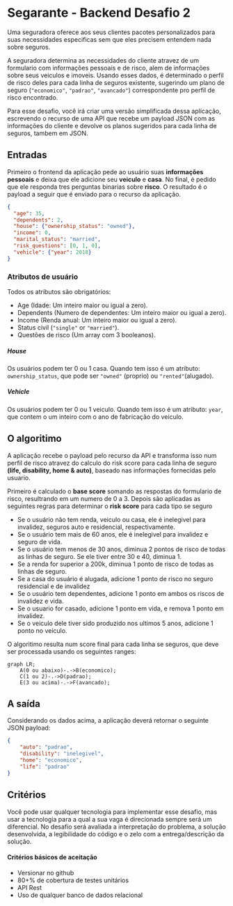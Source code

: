 # Segarante - Backend Desafio 2

Uma seguradora oferece aos seus clientes pacotes personalizados para suas necessidades especificas sem que eles precisem entendem nada sobre seguros.

A seguradora determina as necessidades do cliente atravez de um formulario com informações pessoais e de risco, alem de informações sobre seus veiculos e imoveis. Usando esses dados, é determinado o perfil de risco deles para cada linha de seguros existente, sugerindo um plano de seguro (`"economico"`, `"padrao"`, `"avancado"`) correspondente pro perfil de risco encontrado.

Para esse desafio, você irá criar uma versão simplificada dessa aplicação, escrevendo o recurso de uma API que recebe um payload JSON com as informações do cliente e devolve os planos sugeridos para cada linha de seguros, tambem em JSON.

## Entradas

Primeiro o frontend da aplicação pede ao usuário suas **informações pessoais** e deixa que ele adicione seu **veiculo** e **casa**. No final, é pedido que ele responda tres perguntas binarias sobre **risco**. O resultado é o payload a seguir que é enviado para o recurso da aplicação.

```JSON
{
  "age": 35,
  "dependents": 2,
  "house": {"ownership_status": "owned"},
  "income": 0,
  "marital_status": "married",
  "risk_questions": [0, 1, 0],
  "vehicle": {"year": 2018}
}
```

### Atributos de usuário

Todos os atributos são obrigatórios:

- Age (Idade: Um inteiro maior ou igual a zero).
- Dependents (Numero de dependentes: Um inteiro maior ou igual a zero).
- Income (Renda anual: Um inteiro maior ou igual a zero).
- Status civil (`"single"` or `"married"`).
- Questões de risco (Um array com 3 booleanos).

##### House

Os usuários podem ter 0 ou 1 casa. Quando tem isso é um atributo: `ownership_status`, que pode ser `"owned"` (proprio) ou `"rented"`(alugado).

##### Vehicle

Os usuários podem ter 0 ou 1 veiculo. Quando tem isso é um atributo: `year`, que contem o um inteiro com o ano de fabricação do veiculo.

## O algoritimo

A aplicação recebe o payload pelo recurso da API e transforma isso num perfil de risco atravez do calculo do risk score para cada linha de seguro **(life, disability, home & auto)**, baseado nas informações fornecidas pelo usuario.

Primeiro é calculado o **base score** somando as respostas do formulario de risco, resultrando em um numero de 0 a 3. Depois são aplicadas as seguintes regras para determinar o **risk score** para cada tipo se seguro

- Se o usuário não tem renda, veiculo ou casa, ele é inelegivel para invalidez, seguros auto e residencial, respectivamente.
- Se o usuário tem mais de 60 anos, ele é inelegivel para invalidez e seguro de vida.
- Se o usuário tem menos de 30 anos, diminua 2 pontos de risco de todas as linhas de seguro. Se ele tiver entre 30 e 40, diminua 1.
- Se a renda for superior a 200k, diminua 1 ponto de risco de todas as linhas de seguro.
- Se a casa do usuário é alugada, adicione 1 ponto de risco no seguro residencial e de invalidez
- Se o usuário tem dependentes, adicione 1 ponto em ambos os riscos de invalidez e vida.
- Se o usuario for casado, adicione 1 ponto em vida, e remova 1 ponto em invalidez.
- Se o veiculo dele tiver sido produzido nos ultimos 5 anos, adicione 1 ponto no veiculo.

O algoritimo resulta num score final para cada linha se seguros, que deve ser processada usando os seguintes ranges:

```mermaid
graph LR;
    A(0 ou abaixo)-.->B(economico);
    C(1 ou 2)-.->D(padrao);
    E(3 ou acima)-.->F(avancado);

```

## A saída

Considerando os dados acima, a aplicação deverá retornar o seguinte JSON payload:

```JSON
{
    "auto": "padrao",
    "disability": "inelegivel",
    "home": "economico",
    "life": "padrao"
}
```

## Critérios

Você pode usar qualquer tecnologia para implementar esse desafio, mas usar a tecnologia para a qual a sua vaga é direcionada sempre será um diferencial.
No desafio será avaliada a interpretação do problema, a solução desenvolvida, a legibilidade do código e o zelo com a entrega/descrição da solução.

#### Critérios básicos de aceitação

- Versionar no github
- 80+% de cobertura de testes unitários
- API Rest
- Uso de qualquer banco de dados relacional
